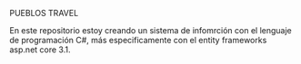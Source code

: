 PUEBLOS TRAVEL

En este repositorio estoy creando un sistema de infomrción con el lenguaje de programación C#, más especificamente con el entity frameworks asp.net core 3.1.
